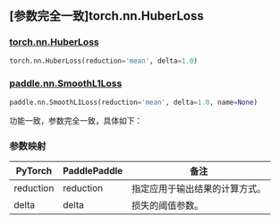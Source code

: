 ## [参数完全一致]torch.nn.HuberLoss

### [torch.nn.HuberLoss](https://pytorch.org/docs/stable/generated/torch.nn.HuberLoss.html#torch.nn.HuberLoss)

```python
torch.nn.HuberLoss(reduction='mean', delta=1.0)
```

### [paddle.nn.SmoothL1Loss](https://www.paddlepaddle.org.cn/documentation/docs/zh/develop/api/paddle/nn/SmoothL1Loss_cn.html)

```python
paddle.nn.SmoothL1Loss(reduction='mean', delta=1.0, name=None)
```

功能一致，参数完全一致，具体如下：

### 参数映射

| PyTorch   | PaddlePaddle | 备注                           |
| --------- | ------------ | ------------------------------ |
| reduction | reduction    | 指定应用于输出结果的计算方式。 |
| delta     | delta        | 损失的阈值参数。               |
